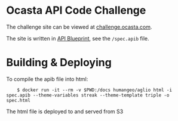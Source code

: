 # Ocasta API Code Challenge

The challenge site can be viewed at [challenge.ocasta.com](http://challenge.ocasta.com).

The site is written in [API Blueprint](http://apiblueprint.org/), see the `/spec.apib` file.

# Building & Deploying

To compile the apib file into html:

        $ docker run -it --rm -v $PWD:/docs humangeo/aglio html -i spec.apib --theme-variables streak --theme-template triple -o spec.html

The html file is deployed to and served from S3

